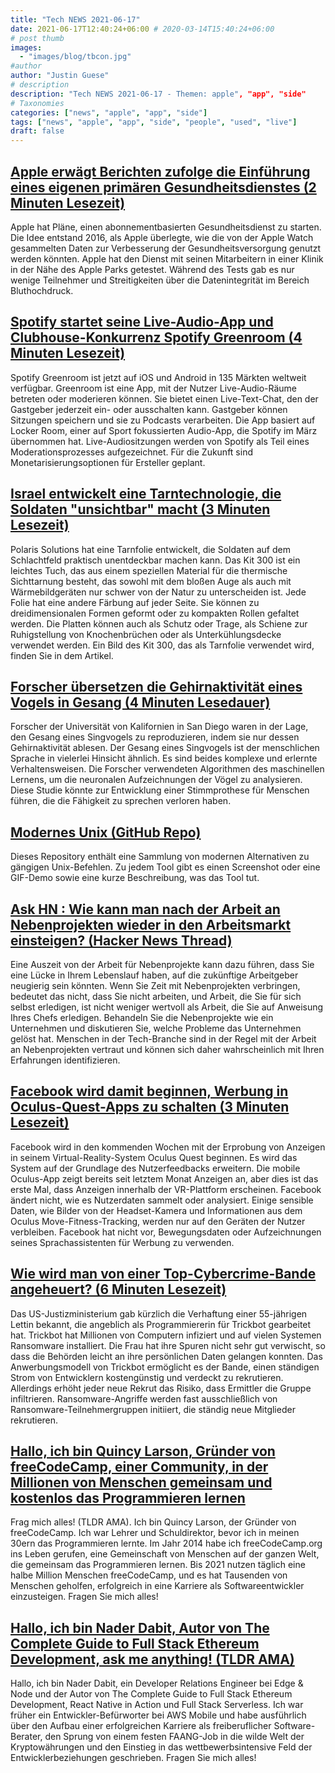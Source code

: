 ```yaml
---
title: "Tech NEWS 2021-06-17"
date: 2021-06-17T12:40:24+06:00 # 2020-03-14T15:40:24+06:00
# post thumb
images:
  - "images/blog/tbcon.jpg"
#author
author: "Justin Guese"
# description
description: "Tech NEWS 2021-06-17 - Themen: apple", "app", "side"
# Taxonomies
categories: ["news", "apple", "app", "side"]
tags: ["news", "apple", "app", "side", "people", "used", "live"]
draft: false
---
```


## [Apple erwägt Berichten zufolge die Einführung eines eigenen primären Gesundheitsdienstes (2 Minuten Lesezeit)](https://www.engadget.com/apple-considered-launching-its-own-primary-healthcare-service-115504402.html)

 Apple hat Pläne, einen abonnementbasierten Gesundheitsdienst zu starten. Die Idee entstand 2016, als Apple überlegte, wie die von der Apple Watch gesammelten Daten zur Verbesserung der Gesundheitsversorgung genutzt werden könnten. Apple hat den Dienst mit seinen Mitarbeitern in einer Klinik in der Nähe des Apple Parks getestet. Während des Tests gab es nur wenige Teilnehmer und Streitigkeiten über die Datenintegrität im Bereich Bluthochdruck.

## [Spotify startet seine Live-Audio-App und Clubhouse-Konkurrenz Spotify Greenroom (4 Minuten Lesezeit)](https://techcrunch.com/2021/06/16/spotify-launches-its-live-audio-app-and-clubhouse-rival-spotify-greenroom/)

 Spotify Greenroom ist jetzt auf iOS und Android in 135 Märkten weltweit verfügbar. Greenroom ist eine App, mit der Nutzer Live-Audio-Räume betreten oder moderieren können. Sie bietet einen Live-Text-Chat, den der Gastgeber jederzeit ein- oder ausschalten kann. Gastgeber können Sitzungen speichern und sie zu Podcasts verarbeiten. Die App basiert auf Locker Room, einer auf Sport fokussierten Audio-App, die Spotify im März übernommen hat. Live-Audiositzungen werden von Spotify als Teil eines Moderationsprozesses aufgezeichnet. Für die Zukunft sind Monetarisierungsoptionen für Ersteller geplant.

## [Israel entwickelt eine Tarntechnologie, die Soldaten "unsichtbar" macht (3 Minuten Lesezeit)](https://www.ynetnews.com/business/article/S1y58gUiO)

 Polaris Solutions hat eine Tarnfolie entwickelt, die Soldaten auf dem Schlachtfeld praktisch unentdeckbar machen kann. Das Kit 300 ist ein leichtes Tuch, das aus einem speziellen Material für die thermische Sichttarnung besteht, das sowohl mit dem bloßen Auge als auch mit Wärmebildgeräten nur schwer von der Natur zu unterscheiden ist. Jede Folie hat eine andere Färbung auf jeder Seite. Sie können zu dreidimensionalen Formen geformt oder zu kompakten Rollen gefaltet werden. Die Platten können auch als Schutz oder Trage, als Schiene zur Ruhigstellung von Knochenbrüchen oder als Unterkühlungsdecke verwendet werden. Ein Bild des Kit 300, das als Tarnfolie verwendet wird, finden Sie in dem Artikel.

## [Forscher übersetzen die Gehirnaktivität eines Vogels in Gesang (4 Minuten Lesedauer)](https://www.eurekalert.org/pub_releases/2021-06/uoc--rta061321.php)

 Forscher der Universität von Kalifornien in San Diego waren in der Lage, den Gesang eines Singvogels zu reproduzieren, indem sie nur dessen Gehirnaktivität ablesen. Der Gesang eines Singvogels ist der menschlichen Sprache in vielerlei Hinsicht ähnlich. Es sind beides komplexe und erlernte Verhaltensweisen. Die Forscher verwendeten Algorithmen des maschinellen Lernens, um die neuronalen Aufzeichnungen der Vögel zu analysieren. Diese Studie könnte zur Entwicklung einer Stimmprothese für Menschen führen, die die Fähigkeit zu sprechen verloren haben.

## [Modernes Unix (GitHub Repo)](https://github.com/ibraheemdev/modern-unix)

 Dieses Repository enthält eine Sammlung von modernen Alternativen zu gängigen Unix-Befehlen. Zu jedem Tool gibt es einen Screenshot oder eine GIF-Demo sowie eine kurze Beschreibung, was das Tool tut.

## [Ask HN : Wie kann man nach der Arbeit an Nebenprojekten wieder in den Arbeitsmarkt einsteigen? (Hacker News Thread)](https://news.ycombinator.com/item?id=27501316&utm_source=tldrnewsletter/1/0100017a197145e5-620a2c6c-b47c-4c3b-9a69-9208a42179a7-000000/PtVALeGNNb4vaM2kfKhQB5ffW6r-Tu6EZqYYXNS8JNE=198)

 Eine Auszeit von der Arbeit für Nebenprojekte kann dazu führen, dass Sie eine Lücke in Ihrem Lebenslauf haben, auf die zukünftige Arbeitgeber neugierig sein könnten. Wenn Sie Zeit mit Nebenprojekten verbringen, bedeutet das nicht, dass Sie nicht arbeiten, und Arbeit, die Sie für sich selbst erledigen, ist nicht weniger wertvoll als Arbeit, die Sie auf Anweisung Ihres Chefs erledigen. Behandeln Sie die Nebenprojekte wie ein Unternehmen und diskutieren Sie, welche Probleme das Unternehmen gelöst hat. Menschen in der Tech-Branche sind in der Regel mit der Arbeit an Nebenprojekten vertraut und können sich daher wahrscheinlich mit Ihren Erfahrungen identifizieren.

## [Facebook wird damit beginnen, Werbung in Oculus-Quest-Apps zu schalten (3 Minuten Lesezeit)](https://www.theverge.com/2021/6/16/22535511/facebook-ads-oculus-quest-vr-apps)

 Facebook wird in den kommenden Wochen mit der Erprobung von Anzeigen in seinem Virtual-Reality-System Oculus Quest beginnen. Es wird das System auf der Grundlage des Nutzerfeedbacks erweitern. Die mobile Oculus-App zeigt bereits seit letztem Monat Anzeigen an, aber dies ist das erste Mal, dass Anzeigen innerhalb der VR-Plattform erscheinen. Facebook ändert nicht, wie es Nutzerdaten sammelt oder analysiert. Einige sensible Daten, wie Bilder von der Headset-Kamera und Informationen aus dem Oculus Move-Fitness-Tracking, werden nur auf den Geräten der Nutzer verbleiben. Facebook hat nicht vor, Bewegungsdaten oder Aufzeichnungen seines Sprachassistenten für Werbung zu verwenden.

## [Wie wird man von einer Top-Cybercrime-Bande angeheuert? (6 Minuten Lesezeit)](https://krebsonsecurity.com/2021/06/how-does-one-get-hired-by-a-top-cybercrime-gang/)

 Das US-Justizministerium gab kürzlich die Verhaftung einer 55-jährigen Lettin bekannt, die angeblich als Programmiererin für Trickbot gearbeitet hat. Trickbot hat Millionen von Computern infiziert und auf vielen Systemen Ransomware installiert. Die Frau hat ihre Spuren nicht sehr gut verwischt, so dass die Behörden leicht an ihre persönlichen Daten gelangen konnten. Das Anwerbungsmodell von Trickbot ermöglicht es der Bande, einen ständigen Strom von Entwicklern kostengünstig und verdeckt zu rekrutieren. Allerdings erhöht jeder neue Rekrut das Risiko, dass Ermittler die Gruppe infiltrieren. Ransomware-Angriffe werden fast ausschließlich von Ransomware-Teilnehmergruppen initiiert, die ständig neue Mitglieder rekrutieren.

## [Hallo, ich bin Quincy Larson, Gründer von freeCodeCamp, einer Community, in der Millionen von Menschen gemeinsam und kostenlos das Programmieren lernen](https://tldr.tech/token/6c3ef825381ee396191f77cb92dd1969?redirect=https%3A%2F%2Ftldr.tech%2Fama%2Fquincy-larson/1/0100017a197145e5-620a2c6c-b47c-4c3b-9a69-9208a42179a7-000000/slIsYBIzcZezkGR76uRiNY6VLBoYVrEUUxaIgAJGBx8=198)

 Frag mich alles! (TLDR AMA). Ich bin Quincy Larson, der Gründer von freeCodeCamp. Ich war Lehrer und Schuldirektor, bevor ich in meinen 30ern das Programmieren lernte. Im Jahr 2014 habe ich freeCodeCamp.org ins Leben gerufen, eine Gemeinschaft von Menschen auf der ganzen Welt, die gemeinsam das Programmieren lernen. Bis 2021 nutzen täglich eine halbe Million Menschen freeCodeCamp, und es hat Tausenden von Menschen geholfen, erfolgreich in eine Karriere als Softwareentwickler einzusteigen. Fragen Sie mich alles!

## [Hallo, ich bin Nader Dabit, Autor von The Complete Guide to Full Stack Ethereum Development, ask me anything! (TLDR AMA)](https://tldr.tech/token/6c3ef825381ee396191f77cb92dd1969?redirect=https%3A%2F%2Ftldr.tech%2Fama%2Fnader-dabit/1/0100017a197145e5-620a2c6c-b47c-4c3b-9a69-9208a42179a7-000000/GRoxSWe816tGqd_TGCK8-3VZwqZbOKeLL4hLowH6GJQ=198)

 Hallo, ich bin Nader Dabit, ein Developer Relations Engineer bei Edge & Node und der Autor von The Complete Guide to Full Stack Ethereum Development, React Native in Action und Full Stack Serverless. Ich war früher ein Entwickler-Befürworter bei AWS Mobile und habe ausführlich über den Aufbau einer erfolgreichen Karriere als freiberuflicher Software-Berater, den Sprung von einem festen FAANG-Job in die wilde Welt der Kryptowährungen und den Einstieg in das wettbewerbsintensive Feld der Entwicklerbeziehungen geschrieben. Fragen Sie mich alles!

